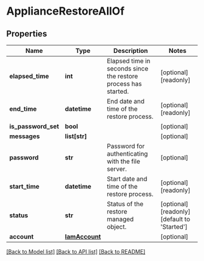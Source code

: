# ApplianceRestoreAllOf

## Properties
Name | Type | Description | Notes
------------ | ------------- | ------------- | -------------
**elapsed_time** | **int** | Elapsed time in seconds since the restore process has started.   | [optional] [readonly] 
**end_time** | **datetime** | End date and time of the restore process.   | [optional] [readonly] 
**is_password_set** | **bool** |  | [optional] 
**messages** | **list[str]** |  | [optional] 
**password** | **str** | Password for authenticating with the file server.   | [optional] 
**start_time** | **datetime** | Start date and time of the restore process.   | [optional] [readonly] 
**status** | **str** | Status of the restore managed object.    | [optional] [readonly] [default to 'Started']
**account** | [**IamAccount**](.md) |  | [optional] 

[[Back to Model list]](../README.md#documentation-for-models) [[Back to API list]](../README.md#documentation-for-api-endpoints) [[Back to README]](../README.md)


